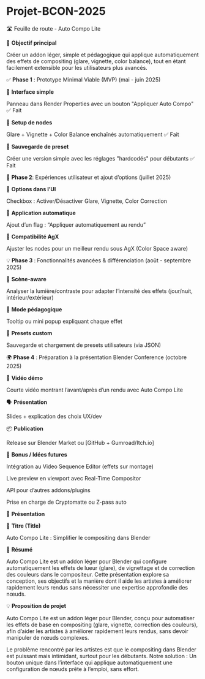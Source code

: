 # Projet-BCON-2025

🛣️ Feuille de route - Auto Compo Lite



🎯 **Objectif principal**

  Créer un addon léger, simple et pédagogique qui applique automatiquement des effets de compositing (glare, vignette, color balance), tout en étant facilement extensible pour les utilisateurs plus avancés.

✅ **Phase 1** : Prototype Minimal Viable (MVP) (mai - juin 2025)

 
 

🔹 **Interface simple**      

Panneau dans Render Properties avec un bouton "Appliquer Auto Compo"   ✅ Fait

🔹 **Setup de nodes**   

Glare + Vignette + Color Balance enchaînés automatiquement              ✅ Fait

🔹 **Sauvegarde de preset** 

Créer une version simple avec les réglages "hardcodés" pour débutants   ✅ Fait




🚀 **Phase 2**: Expériences utilisateur et ajout d’options (juillet 2025)


🔸 **Options dans l’UI**

Checkbox : Activer/Désactiver Glare, Vignette, Color Correction

🔸 **Application automatique**

Ajout d’un flag : “Appliquer automatiquement au rendu”

🔸 **Compatibilité AgX**

Ajuster les nodes pour un meilleur rendu sous AgX (Color Space aware)




💡 **Phase 3** : Fonctionnalités avancées & différenciation (août - septembre 2025)

🧠 **Scène-aware**

Analyser la lumière/contraste pour adapter l’intensité des effets (jour/nuit, intérieur/extérieur)

🧩 **Mode pédagogique**

Tooltip ou mini popup expliquant chaque effet

🔁 **Presets custom**

Sauvegarde et chargement de presets utilisateurs (via JSON)




🌍 **Phase 4** : Préparation à la présentation Blender Conference (octobre 2025)


🎥 **Vidéo démo**

Courte vidéo montrant l’avant/après d’un rendu avec Auto Compo Lite

🗣 **Présentation**

Slides + explication des choix UX/dev

📦 **Publication**

Release sur Blender Market ou [GitHub + Gumroad/Itch.io]




🧩 **Bonus / Idées futures**

Intégration au Video Sequence Editor (effets sur montage)


Live preview en viewport avec Real-Time Compositor


API pour d’autres addons/plugins


Prise en charge de Cryptomatte ou Z-pass auto




📝 **Présentation**



🎯 **Titre (Title)**

  Auto Compo Lite : Simplifier le compositing dans Blender

  

📄 **Résumé**

  Auto Compo Lite est un addon léger pour Blender qui configure automatiquement les effets de lueur (glare), de vignettage et de correction des couleurs dans le compositeur. Cette présentation explore sa conception, ses objectifs et la manière dont il aide les artistes à améliorer rapidement leurs rendus sans nécessiter une expertise approfondie des nœuds.

  
  
💡 **Proposition de projet**

  Auto Compo Lite est un addon léger pour Blender, conçu pour automatiser les effets de base en compositing (glare, vignette, correction des couleurs), afin d’aider les artistes à améliorer rapidement leurs rendus, sans devoir manipuler de nœuds complexes.
  
Le problème rencontré par les artistes est que  le compositing dans Blender est puissant mais intimidant, surtout pour les débutants.
Notre solution : Un bouton unique dans l’interface qui applique automatiquement une configuration de nœuds prête à l’emploi, sans effort.
